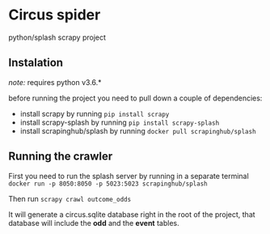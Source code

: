 # Circus spider
python/splash scrapy project

## Instalation
*note:* requires python v3.6.*

before running the project you need to pull down a couple of dependencies:

- install scrapy by running `pip install scrapy`
- install scrapy-splash by running `pip install scrapy-splash`
- install scrapinghub/splash by running `docker pull scrapinghub/splash`


## Running the crawler 

First you need to run the splash server by running in a separate terminal `docker run -p 8050:8050 -p 5023:5023 scrapinghub/splash`

Then run `scrapy crawl outcome_odds`

It will generate a circus.sqlite database right in the root of the project, that database will include the **odd** and the **event** tables.

